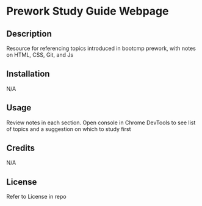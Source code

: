 # Prework Study Guide Webpage

## Description

Resource for referencing topics introduced in bootcmp prework, with notes on HTML, CSS, Git, and Js

## Installation

N/A

## Usage

Review notes in each section.  Open console in Chrome DevTools to see list of topics and a suggestion on which to study first

## Credits

N/A

## License

Refer to License in repo
